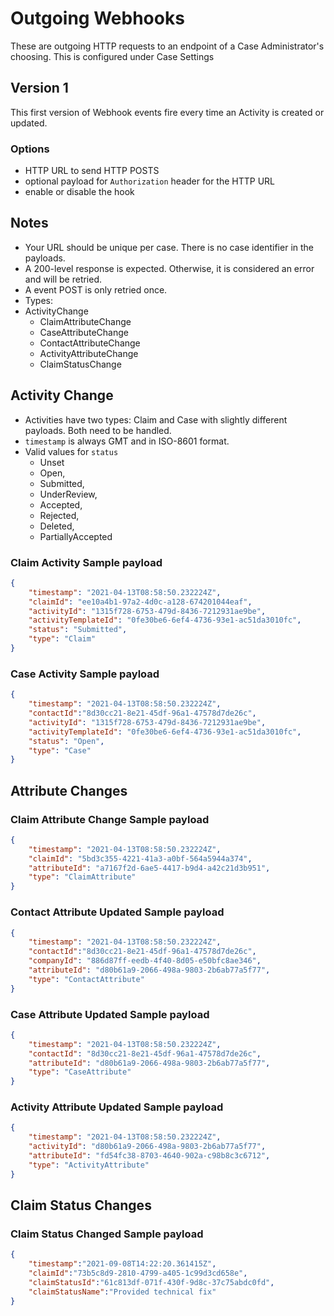 # Outgoing Webhooks

These are outgoing HTTP requests to an endpoint of a Case Administrator's choosing.  This is configured under Case Settings

## Version 1

This first version of Webhook events fire every time an Activity is created or updated.

### Options

- HTTP URL to send HTTP POSTS
- optional payload for `Authorization` header for the HTTP URL
- enable or disable the hook

## Notes

- Your URL should be unique per case.  There is no case identifier in the payloads.
- A 200-level response is expected.  Otherwise, it is considered an error and will be retried.
- A event POST is only retried once.
- Types:
- ActivityChange
  - ClaimAttributeChange
  - CaseAttributeChange
  - ContactAttributeChange
  - ActivityAttributeChange
  - ClaimStatusChange
        
## Activity Change
- Activities have two types: Claim and Case with slightly different payloads.  Both need to be handled.
- `timestamp` is always GMT and in ISO-8601 format.
- Valid values for `status`
  - Unset
  - Open,
  - Submitted,
  - UnderReview,
  - Accepted,
  - Rejected,
  - Deleted,
  - PartiallyAccepted

### Claim Activity Sample payload

``` json
{
    "timestamp": "2021-04-13T08:58:50.232224Z",
    "claimId": "ee10a4b1-97a2-4d0c-a128-674201044eaf",
    "activityId": "1315f728-6753-479d-8436-7212931ae9be",
    "activityTemplateId": "0fe30be6-6ef4-4736-93e1-ac51da3010fc",
    "status": "Submitted",
    "type": "Claim"
}
```

### Case Activity Sample payload

``` json
{
    "timestamp": "2021-04-13T08:58:50.232224Z",
    "contactId":"8d30cc21-8e21-45df-96a1-47578d7de26c",
    "activityId": "1315f728-6753-479d-8436-7212931ae9be",
    "activityTemplateId": "0fe30be6-6ef4-4736-93e1-ac51da3010fc",
    "status": "Open",
    "type": "Case"
}
```

## Attribute Changes

### Claim Attribute Change Sample payload

``` json
{
    "timestamp": "2021-04-13T08:58:50.232224Z",
    "claimId": "5bd3c355-4221-41a3-a0bf-564a5944a374",
    "attributeId": "a7167f2d-6ae5-4417-b9d4-a42c21d3b951",
    "type": "ClaimAttribute"
}
```

### Contact Attribute Updated Sample payload

``` json
{
    "timestamp": "2021-04-13T08:58:50.232224Z",
    "contactId":"8d30cc21-8e21-45df-96a1-47578d7de26c",
    "companyId": "886d87ff-eedb-4f40-8d05-e50bfc8ae346",
    "attributeId": "d80b61a9-2066-498a-9803-2b6ab77a5f77",
    "type": "ContactAttribute"
}
```

### Case Attribute Updated Sample payload

``` json
{
    "timestamp": "2021-04-13T08:58:50.232224Z",
    "contactId": "8d30cc21-8e21-45df-96a1-47578d7de26c",
    "attributeId": "d80b61a9-2066-498a-9803-2b6ab77a5f77",
    "type": "CaseAttribute"
}
```

### Activity Attribute Updated Sample payload

``` json
{
    "timestamp": "2021-04-13T08:58:50.232224Z",
    "activityId": "d80b61a9-2066-498a-9803-2b6ab77a5f77",
    "attributeId": "fd54fc38-8703-4640-902a-c98b8c3c6712",
    "type": "ActivityAttribute"
}
```

## Claim Status Changes

### Claim Status Changed Sample payload

``` json
{
    "timestamp":"2021-09-08T14:22:20.361415Z",
    "claimId":"73b5c8d9-2810-4799-a405-1c99d3cd658e",
    "claimStatusId":"61c813df-071f-430f-9d8c-37c75abdc0fd",
    "claimStatusName":"Provided technical fix"
}
```
